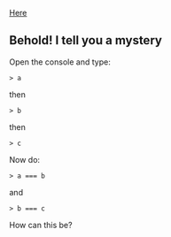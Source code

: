 [Here](https://roblevy.github.io/pages/ga-ldn/BE18A9BF-C42C-40A4-9F8B-4DA7B3BCC29F.html)

## Behold! I tell you a mystery

Open the console and type:

`> a`

then

`> b`

then

`> c`

Now do:

`> a === b`

and

`> b === c`

How can this be?
